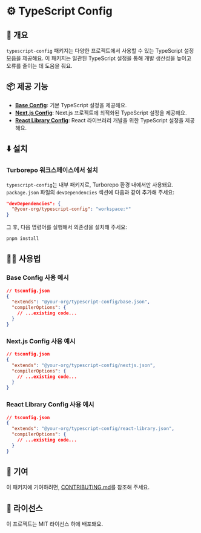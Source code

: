# ⚙️ TypeScript Config

## 📖 개요

`typescript-config` 패키지는 다양한 프로젝트에서 사용할 수 있는 TypeScript 설정 모음을 제공해요. 이 패키지는 일관된 TypeScript 설정을 통해 개발 생산성을 높이고 오류를 줄이는 데 도움을 줘요.

## 📦 제공 기능

- **[Base Config](./base.json)**: 기본 TypeScript 설정을 제공해요.
- **[Next.js Config](./nextjs.json)**: Next.js 프로젝트에 최적화된 TypeScript 설정을 제공해요.
- **[React Library Config](./react-library.json)**: React 라이브러리 개발을 위한 TypeScript 설정을 제공해요.

## ⬇️ 설치

### Turborepo 워크스페이스에서 설치

`typescript-config`는 내부 패키지로, Turborepo 환경 내에서만 사용돼요. `package.json` 파일의 `devDependencies` 섹션에 다음과 같이 추가해 주세요:

```json
"devDependencies": {
  "@your-org/typescript-config": "workspace:*"
}
```

그 후, 다음 명령어를 실행해서 의존성을 설치해 주세요:

```bash
pnpm install
```

## 🧑‍💻 사용법

### Base Config 사용 예시

```json
// tsconfig.json
{
  "extends": "@your-org/typescript-config/base.json",
  "compilerOptions": {
    // ...existing code...
  }
}
```

### Next.js Config 사용 예시

```json
// tsconfig.json
{
  "extends": "@your-org/typescript-config/nextjs.json",
  "compilerOptions": {
    // ...existing code...
  }
}
```

### React Library Config 사용 예시

```json
// tsconfig.json
{
  "extends": "@your-org/typescript-config/react-library.json",
  "compilerOptions": {
    // ...existing code...
  }
}
```

## 🤝 기여

이 패키지에 기여하려면, [CONTRIBUTING.md](../CONTRIBUTING.md)를 참조해 주세요.

## 📜 라이선스

이 프로젝트는 MIT 라이선스 하에 배포돼요.
